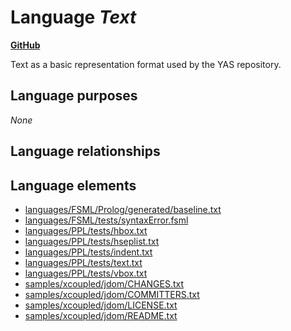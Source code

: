 # Language _Text_
**[GitHub](https://github.com/softlang/yas/blob/master/languages/Text)**

Text as a basic representation format used by the YAS repository.

## Language purposes
_None_

## Language relationships

## Language elements
* [languages/FSML/Prolog/generated/baseline.txt](../files/languages-FSML-Prolog-generated-baseline.txt.md)
* [languages/FSML/tests/syntaxError.fsml](../files/languages-FSML-tests-syntaxError.fsml.md)
* [languages/PPL/tests/hbox.txt](../files/languages-PPL-tests-hbox.txt.md)
* [languages/PPL/tests/hseplist.txt](../files/languages-PPL-tests-hseplist.txt.md)
* [languages/PPL/tests/indent.txt](../files/languages-PPL-tests-indent.txt.md)
* [languages/PPL/tests/text.txt](../files/languages-PPL-tests-text.txt.md)
* [languages/PPL/tests/vbox.txt](../files/languages-PPL-tests-vbox.txt.md)
* [samples/xcoupled/jdom/CHANGES.txt](../files/samples-xcoupled-jdom-CHANGES.txt.md)
* [samples/xcoupled/jdom/COMMITTERS.txt](../files/samples-xcoupled-jdom-COMMITTERS.txt.md)
* [samples/xcoupled/jdom/LICENSE.txt](../files/samples-xcoupled-jdom-LICENSE.txt.md)
* [samples/xcoupled/jdom/README.txt](../files/samples-xcoupled-jdom-README.txt.md)
